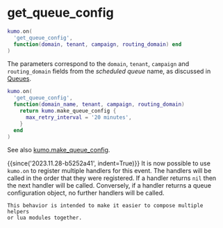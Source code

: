 # get_queue_config

```lua
kumo.on(
  'get_queue_config',
  function(domain, tenant, campaign, routing_domain) end
)
```

The parameters correspond to the `domain`, `tenant`, `campaign` and `routing_domain`
fields from the *scheduled queue* name, as discussed in [Queues](../queues.md).

```lua
kumo.on(
  'get_queue_config',
  function(domain_name, tenant, campaign, routing_domain)
    return kumo.make_queue_config {
      max_retry_interval = '20 minutes',
    }
  end
)
```

See also [kumo.make_queue_config](../kumo/make_queue_config/index.md).

{{since('2023.11.28-b5252a41', indent=True)}}
    It is now possible to use `kumo.on` to register multiple handlers for
    this event.  The handlers will be called in the order that they were
    registered.  If a handler returns `nil` then the next handler will be
    called. Conversely, if a handler returns a queue configuration object,
    no further handlers will be called.

    This behavior is intended to make it easier to compose multiple helpers
    or lua modules together.
